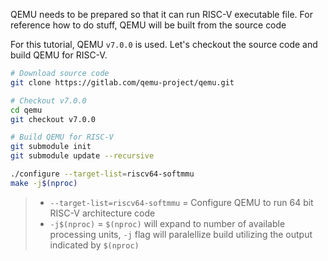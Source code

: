 QEMU needs to be prepared so that it can run RISC-V executable file. For reference how to do stuff, QEMU will be built from the source code

For this tutorial, QEMU `v7.0.0` is used. Let's checkout the source code and build QEMU for RISC-V.

``` bash
# Download source code
git clone https://gitlab.com/qemu-project/qemu.git

# Checkout v7.0.0
cd qemu
git checkout v7.0.0

# Build QEMU for RISC-V
git submodule init
git submodule update --recursive

./configure --target-list=riscv64-softmmu
make -j$(nproc)
```
> - `--target-list=riscv64-softmmu` = Configure QEMU to run 64 bit RISC-V architecture code
> - `-j$(nproc)` = `$(nproc)` will expand to number of available processing units, `-j` flag will paralellize build utilizing the output indicated by `$(nproc)`
